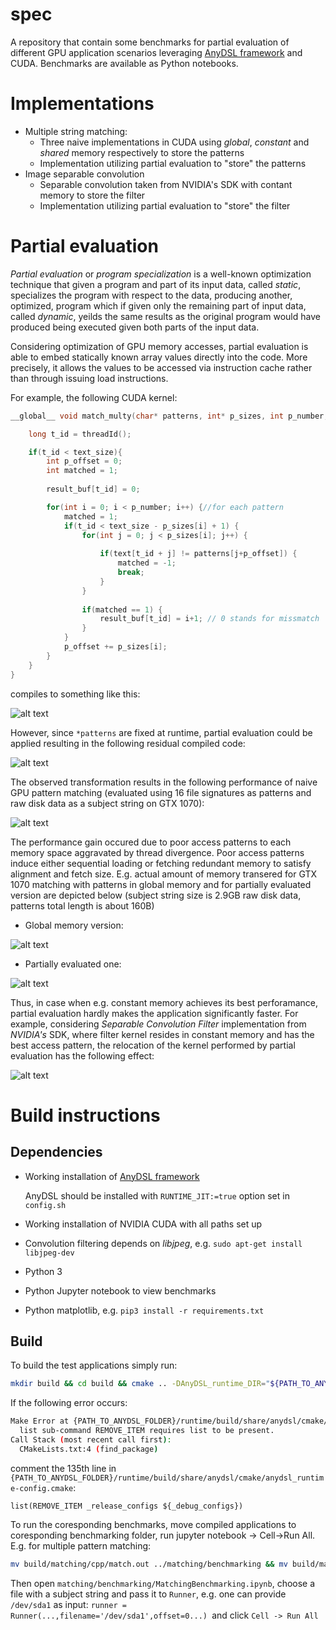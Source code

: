 # spec
A repository that contain some benchmarks for partial evaluation of different GPU application scenarios leveraging [AnyDSL framework](https://anydsl.github.io/ "AnyDSL project") and CUDA. Benchmarks are available as Python notebooks.

# Implementations
* Multiple string matching:
  * Three naive implementations in CUDA using *global*, *constant* and *shared* memory respectively to store the patterns
  * Implementation utilizing partial evaluation to "store" the patterns
 * Image separable convolution
   * Separable convolution taken from NVIDIA's SDK with contant memory to store the filter
   * Implementation utilizing partial evaluation to "store" the filter
   
 # Partial evaluation
 *Partial evaluation* or *program specialization* is a well-known optimization technique that given a program and part of its input data, called *static*, specializes the program with respect to the data, producing another, optimized, program which if given only the remaining part of input data, called *dynamic*, yeilds the same results as the original program would have produced being executed given both parts of the input data.

Considering optimization of GPU memory accesses, partial evaluation is able to embed statically known array values directly into the code. More precisely, it allows the values to be accessed via instruction cache rather than through issuing load instructions.

For example, the following CUDA kernel:

```C
__global__ void match_multy(char* patterns, int* p_sizes, int p_number, char* text, long text_size, char* result_buf) {

    long t_id = threadId();

    if(t_id < text_size){
        int p_offset = 0;
        int matched = 1;
        
        result_buf[t_id] = 0;

        for(int i = 0; i < p_number; i++) {//for each pattern
            matched = 1;
            if(t_id < text_size - p_sizes[i] + 1) {
                for(int j = 0; j < p_sizes[i]; j++) {
                
                    if(text[t_id + j] != patterns[j+p_offset]) {
                        matched = -1;
                        break;
                    }
                } 
            
                if(matched == 1) {
                    result_buf[t_id] = i+1; // 0 stands for missmatch
                }
            }
            p_offset += p_sizes[i];
        }             
    }
}
```
compiles to something like this:

![alt text](https://i.ibb.co/7Y8xzWm/Screenshot-from-2020-02-18-23-21-18.png)

However, since ```*patterns``` are fixed at runtime, partial evaluation could be applied resulting in the following residual compiled code:

![alt text](https://i.ibb.co/s2pQnqF/Screenshot-from-2020-02-18-23-28-54.png)

The observed transformation results in the following performance of naive GPU pattern matching (evaluated using 16 file signatures as patterns and raw disk data as a subject string on GTX 1070):

![alt text](https://i.ibb.co/zsMSSgp/Screenshot-from-2020-02-10-00-08-30.png)

The performance gain occured due to poor access patterns to each memory space aggravated by thread divergence. Poor access patterns induce either sequential loading or fetching redundant memory to satisfy alignment and fetch size. E.g. actual amount of memory transered for GTX 1070 matching with patterns in global memory and for partially evaluated version are depicted below (subject string size is 2.9GB raw disk data, patterns total length is about 160B) 

* Global memory version:

![alt text](https://i.ibb.co/qsr6hGy/Bbis3h-Bn-2-Q.jpg)

* Partially evaluated one:

![alt text](https://i.ibb.co/RDCFWqc/GXT6x7-MJ4p-Q.jpg)

Thus, in case when e.g. constant memory achieves its best perforamance, partial evaluation hardly makes the application significantly faster. For example, considering *Separable Convolution Filter* implementation from *NVIDIA's* SDK, where filter kernel resides in constant memory and has the best access pattern, the relocation of the kernel performed by partial evaluation has the following effect:

![alt text](https://i.ibb.co/J7yHSHr/Screenshot-from-2020-02-19-20-55-26.png)


# Build instructions

## Dependencies
* Working installation of [AnyDSL framework](https://github.com/AnyDSL/anydsl)

   AnyDSL should be installed with ```RUNTIME_JIT:=true``` option set in ```config.sh```
* Working installation of NVIDIA CUDA with all paths set up
* Convolution filtering depends on *libjpeg*, e.g. ```sudo apt-get install libjpeg-dev```
* Python 3
* Python Jupyter notebook to view benchmarks
* Python matplotlib, e.g. ```pip3 install -r requirements.txt```

## Build
To build the test applications simply run:
```Bash
mkdir build && cd build && cmake .. -DAnyDSL_runtime_DIR="${PATH_TO_ANYDSL_FOLDER}/runtime/build/share/anydsl/cmake/" && make
```
If the following error occurs:
```Bash
Make Error at {PATH_TO_ANYDSL_FOLDER}/runtime/build/share/anydsl/cmake/anydsl_runtime-config.cmake:135 (list):
  list sub-command REMOVE_ITEM requires list to be present.
Call Stack (most recent call first):
  CMakeLists.txt:4 (find_package)
```
comment the 135th line in ```{PATH_TO_ANYDSL_FOLDER}/runtime/build/share/anydsl/cmake/anydsl_runtime-config.cmake```:

```list(REMOVE_ITEM _release_configs ${_debug_configs})```

To run the coresponding benchmarks, move compiled applications to coresponding benchmarking folder, run jupyter notebook -> Cell->Run All. E.g. for multiple pattern matching:

```Bash
mv build/matching/cpp/match.out ../matching/benchmarking && mv build/matching/impala/match_spec.out ../matching/benchmarking
```
Then open ```matching/benchmarking/MatchingBenchmarking.ipynb```, choose a file with a subject string and pass it to ```Runner```, e.g. one can provide ```/dev/sda1``` as input: ```runner = Runner(...,filename='/dev/sda1',offset=0...)
 ```and click ```Cell -> Run All```
